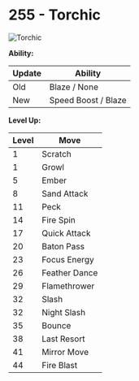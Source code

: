# 255 - Torchic
![][255]

**Ability:**

Update | Ability
---    | ---
Old    | Blaze / None
New    | Speed Boost / Blaze

**Level Up:**

Level | Move
---   | ---
  1   | Scratch
  1   | Growl
  5   | Ember
  8   | Sand Attack
 11   | Peck
 14   | Fire Spin
 17   | Quick Attack
 20   | Baton Pass
 23   | Focus Energy
 26   | Feather Dance
 29   | Flamethrower
 32   | Slash
 32   | Night Slash
 35   | Bounce
 38   | Last Resort
 41   | Mirror Move
 44   | Fire Blast



[255]: https://raw.githubusercontent.com/PokeAPI/sprites/master/sprites/pokemon/255.png "Torchic"
